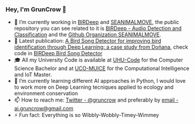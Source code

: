 ### Hey, I'm GrunCrow 👋

- 🔭 I’m currently working in [BIRDeep](https://github.com/BIRDeepORG) and [SEANIMALMOVE](https://github.com/SEANIMALMOVE), the public repository you can see related to it is [BIRDeep - Audio Detection and Classification](https://github.com/GrunCrow/BIRDeep_NeuralNetworks) and the [Github Organization SEANIMALMOVE](https://github.com/SEANIMALMOVE).
- 📖 Latest publication: [A Bird Song Detector for improving bird identification through Deep Learning: a case study from Doñana](https://doi.org/10.1016/j.ecoinf.2025.103254), check code in [BIRDeep Bird Song Detector](https://github.com/GrunCrow/BIRDeep_BirdSongDetector_NeuralNetworks)
- 🎓 All my University Code is available at [UHU-Code](https://github.com/GrunCrow/UHU_Code) for the Computer Science Bachelor and at [UCO-MUICE](https://github.com/GrunCrow/MUICE) for the Computational Intelligence and IoT Master.
- 🌱 I’m currently learning different AI approaches in Python, I would love to work more on Deep Learning tecniques applied to ecology and environment conservation
- 📫 How to reach me: [Twitter - @gruncrow](https://twitter.com/GrunCrow) and preferably by [email - ai.gruncrow@gmail.com](ai.gruncrow@gmail.com)
- ⚡ Fun fact: Everything is so Wibbly-Wobbly-Timey-Wimmey

<!--
**GrunCrow/GrunCrow** is a ✨ _special_ ✨ repository because its `README.md` (this file) appears on your GitHub profile.

Here are some ideas to get you started:

- 🔭 I’m currently working on ...
- 🌱 I’m currently learning ...
- 👯 I’m looking to collaborate on ...
- 🤔 I’m looking for help with ...
- 💬 Ask me about ...
- 📫 How to reach me: ...
- 😄 Pronouns: ...
- ⚡ Fun fact: ...


- 👯 I’m looking to collaborate on any interesting AI Project
-->
